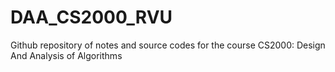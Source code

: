 # DAA_CS2000_RVU
Github repository of notes and source codes for the course CS2000: Design And Analysis of Algorithms